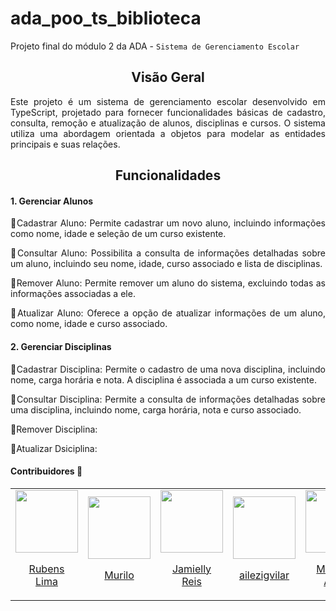 # ada_poo_ts_biblioteca

Projeto final do módulo 2 da ADA - `Sistema de Gerenciamento Escolar`

<div align="center"> 
<h2>
Visão Geral
</h2>
</div>
<div align="justify">
<p> Este projeto é um sistema de gerenciamento escolar desenvolvido em TypeScript, projetado para fornecer funcionalidades básicas de cadastro, consulta, remoção e atualização de alunos, disciplinas e cursos. O sistema utiliza uma abordagem orientada a objetos para modelar as entidades principais e suas relações. </p>

<div align="center"> 
<h2>
  Funcionalidades
</h2>
</div>
<h4>
  1. Gerenciar Alunos
</h4>
<p>
🔸Cadastrar Aluno: Permite cadastrar um novo aluno, incluindo informações como nome, idade e seleção de um curso existente.
  
🔸Consultar Aluno: Possibilita a consulta de informações detalhadas sobre um aluno, incluindo seu nome, idade, curso associado e lista de disciplinas.

🔸Remover Aluno: Permite remover um aluno do sistema, excluindo todas as informações associadas a ele.

🔸Atualizar Aluno: Oferece a opção de atualizar informações de um aluno, como nome, idade e curso associado.
</p>

<h4>
  2. Gerenciar Disciplinas
</h4>
🔸Cadastrar Disciplina: Permite o cadastro de uma nova disciplina, incluindo nome, carga horária e nota. A disciplina é associada a um curso existente.

🔸Consultar Disciplina: Permite a consulta de informações detalhadas sobre uma disciplina, incluindo nome, carga horária, nota e curso associado.

🔸Remover Disciplina: 

🔸Atualizar Dsiciplina: 

  #### Contribuidores 🔻
<table align="center">
  <tr align="center">
    <td>
      <a href="https://github.com/RubensLFerreira">
        <img src="https://avatars.githubusercontent.com/RubensLFerreira" width=100 />
        <p>Rubens <br/>Lima</p>
      </a>
    </td>
    <td>
      <a href="https://github.com/muriloma">
        <img src="https://avatars.githubusercontent.com/muriloma" width=100 />
        <p>Murilo</p>
      </a>
    </td>
    <td>
      <a href="https://github.com/Jamielly">
        <img src="https://avatars.githubusercontent.com/Jamielly" width=100 />
        <p>Jamielly <br/>Reis</p>
      </a>
    </td>
    <td>
      <a href="https://github.com/ailezigvilar">
        <img src="https://avatars.githubusercontent.com/ailezigvilar" width=100 />
        <p>ailezigvilar</p>
      </a>
    </td>
    <td>
      <a href="https://github.com/MatheusTerraAlves">
        <img src="https://avatars.githubusercontent.com/MatheusTerraAlves" width=100 />
        <p>Matheus <br/>Alves</p>
      </a>
    </td>
  </tr>
</table>
